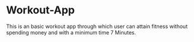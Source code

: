 # Workout-App

This is an basic workout app through which user can attain fitness without spending money and with a minimum time 7 Minutes.
